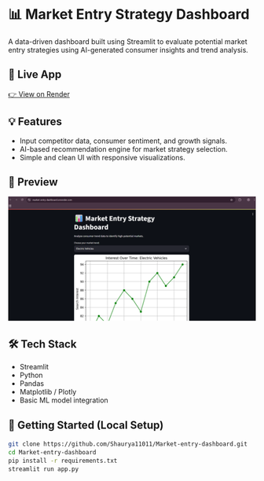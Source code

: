 # 📊 Market Entry Strategy Dashboard

A data-driven dashboard built using Streamlit to evaluate potential market entry strategies using AI-generated consumer insights and trend analysis.

## 🔗 Live App
[👉 View on Render](https://market-entry-dashboard.onrender.com)

## 💡 Features
- Input competitor data, consumer sentiment, and growth signals.
- AI-based recommendation engine for market strategy selection.
- Simple and clean UI with responsive visualizations.

## 📸 Preview
![Dashboard Preview](preview.png)

## 🛠️ Tech Stack
- Streamlit
- Python
- Pandas
- Matplotlib / Plotly
- Basic ML model integration

## 🚀 Getting Started (Local Setup)
```bash
git clone https://github.com/Shaurya11011/Market-entry-dashboard.git
cd Market-entry-dashboard
pip install -r requirements.txt
streamlit run app.py
